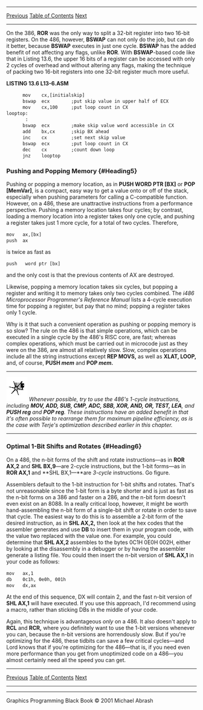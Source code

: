   ------------------------ --------------------------------- --------------------
  [Previous](13-02.html)   [Table of Contents](index.html)   [Next](13-04.html)
  ------------------------ --------------------------------- --------------------

On the 386, **ROR** was the only way to split a 32-bit register into two
16-bit registers. On the 486, however, **BSWAP** can not only do the
job, but can do it better, because **BSWAP** executes in just one cycle.
**BSWAP** has the added benefit of not affecting any flags, unlike
**ROR**. With **BSWAP**-based code like that in Listing 13.6, the upper
16 bits of a register can be accessed with only 2 cycles of overhead and
without altering any flags, making the technique of packing two 16-bit
registers into one 32-bit register much more useful.

**LISTING 13.6 L13-6.ASM**

          mov    cx,[initialskip]
          bswap  ecx        ;put skip value in upper half of ECX
          mov    cx,100     ;put loop count in CX
    looptop:
           :
          bswap  ecx        ;make skip value word accessible in CX
          add    bx,cx      ;skip BX ahead
          inc    cx         ;set next skip value
          bswap  ecx        ;put loop count in CX
          dec    cx         ;count down loop
          jnz    looptop

### Pushing and Popping Memory {#Heading5}

Pushing or popping a memory location, as in **PUSH WORD PTR [BX]** or
**POP [MemVar]**, is a compact, easy way to get a value onto or off of
the stack, especially when pushing parameters for calling a C-compatible
function. However, on a 486, these are unattractive instructions from a
performance perspective. Pushing a memory location takes four cycles; by
contrast, loading a memory location into a register takes only one
cycle, and pushing a register takes just 1 more cycle, for a total of
two cycles. Therefore,

    mov   ax,[bx]
    push  ax

is twice as fast as

    push   word ptr [bx]

and the only cost is that the previous contents of AX are destroyed.

Likewise, popping a memory location takes six cycles, but popping a
register and writing it to memory takes only two cycles combined. The
*i486 Microprocessor Programmer's Reference Manual* lists a 4-cycle
execution time for popping a register, but pay that no mind; popping a
register takes only 1 cycle.

Why is it that such a convenient operation as pushing or popping memory
is so slow? The rule on the 486 is that simple operations, which can be
executed in a single cycle by the 486's RISC core, are fast; whereas
complex operations, which must be carried out in microcode just as they
were on the 386, are almost all relatively slow. Slow, complex
operations include all the string instructions except **REP MOVS,** as
well as **XLAT, LOOP,** and, of course, **PUSH *mem*** and **POP
*mem.***

  ------------------- ----------------------------------------------------------------------------------------------------------------------------------------------------------------------------------------------------------------------------------------------------------------------------------------------------------------------------------------------------------------------------
  ![](images/i.jpg)   *Whenever possible, try to use the 486's 1-cycle instructions, including **MOV, ADD, SUB, CMP, ADC, SBB, XOR, AND, OR, TEST, LEA**, and **PUSH reg** and **POP reg**. These instructions have an added benefit in that it's often possible to rearrange them for maximum pipeline efficiency, as is the case with Terje's optimization described earlier in this chapter.*
  ------------------- ----------------------------------------------------------------------------------------------------------------------------------------------------------------------------------------------------------------------------------------------------------------------------------------------------------------------------------------------------------------------------

### Optimal 1-Bit Shifts and Rotates {#Heading6}

On a 486, the n-bit forms of the shift and rotate instructions—as in
**ROR AX,2** and **SHL BX,9**—are 2-cycle instructions, but the 1-bit
forms—as in **ROR AX,1** and **SHL BX,1—**are *3-cycle* instructions. Go
figure.

Assemblers default to the 1-bit instruction for 1-bit shifts and
rotates. That's not unreasonable since the 1-bit form is a byte shorter
and is just as fast as the n-bit forms on a 386 and faster on a 286, and
the n-bit form doesn't even exist on an 8088. In a really critical loop,
however, it might be worth hand-assembling the n-bit form of a
single-bit shift or rotate in order to save that cycle. The easiest way
to do this is to assemble a 2-bit form of the desired instruction, as in
**SHL AX,2,** then look at the hex codes that the assembler generates
and use **DB** to insert them in your program code, with the value two
replaced with the value one. For example, you could determine that **SHL
AX,2** assembles to the bytes 0C1H 0E0H 002H, either by looking at the
disassembly in a debugger or by having the assembler generate a listing
file. You could then insert the n-bit version of **SHL AX,1** in your
code as follows:

    mov   ax,1
    db    0c1h, 0e0h, 001h
    mov   dx,ax

At the end of this sequence, DX will contain 2, and the fast n-bit
version of **SHL AX,1** will have executed. If you use this approach,
I'd recommend using a macro, rather than sticking DBs in the middle of
your code.

Again, this technique is advantageous *only* on a 486. It also doesn't
apply to **RCL** and **RCR,** where you definitely want to use the 1-bit
versions whenever you can, because the n-bit versions are horrendously
slow. But if you're optimizing for the 486, these tidbits can save a few
critical cycles—and Lord knows that if you're optimizing for the
486—that is, if you need even more performance than you get from
unoptimized code on a 486—you almost certainly need all the speed you
can get.

  ------------------------ --------------------------------- --------------------
  [Previous](13-02.html)   [Table of Contents](index.html)   [Next](13-04.html)
  ------------------------ --------------------------------- --------------------

* * * * *

Graphics Programming Black Book © 2001 Michael Abrash
